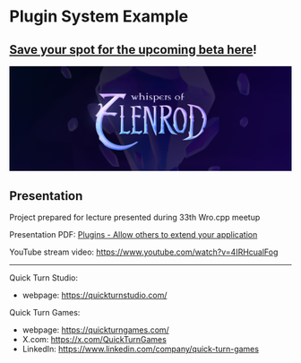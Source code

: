 # Plugin System Example

## [Save your spot for the upcoming beta here](https://quickturngames.com/)!
[![Join newsletter](doc/WoE-logo.png)](https://quickturngames.com/)

## Presentation
Project prepared for lecture presented during 33th Wro.cpp meetup

Presentation PDF: [Plugins - Allow others to extend your application](doc/Plugins%20-%20Allow%20others%20to%20extend%20your%20application.pdf)

YouTube stream video: https://www.youtube.com/watch?v=4IRHcualFog

***

Quick Turn Studio:
* webpage: https://quickturnstudio.com/

Quick Turn Games:
* webpage: https://quickturngames.com/
* X.com: https://x.com/QuickTurnGames
* LinkedIn: https://www.linkedin.com/company/quick-turn-games
